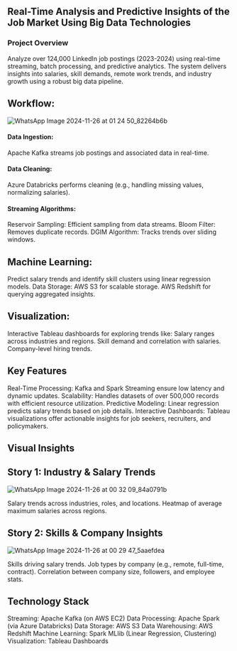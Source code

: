 ## Real-Time Analysis and Predictive Insights of the Job Market Using Big Data Technologies

### **Project Overview**
Analyze over 124,000 LinkedIn job postings (2023-2024) using real-time streaming, batch processing, and predictive analytics. The system delivers insights into salaries, skill demands, remote work trends, and industry growth using a robust big data pipeline.

## **Workflow:**
![WhatsApp Image 2024-11-26 at 01 24 50_82264b6b](https://github.com/user-attachments/assets/55a9e9f1-bdf2-4ba2-853b-6269905f908e)

#### **Data Ingestion:**
Apache Kafka streams job postings and associated data in real-time.

#### **Data Cleaning:**
Azure Databricks performs cleaning (e.g., handling missing values, normalizing salaries).

#### **Streaming Algorithms:**
Reservoir Sampling: Efficient sampling from data streams.
Bloom Filter: Removes duplicate records.
DGIM Algorithm: Tracks trends over sliding windows.

## **Machine Learning:**
Predict salary trends and identify skill clusters using linear regression models.
Data Storage:
AWS S3 for scalable storage.
AWS Redshift for querying aggregated insights.

## **Visualization:**
Interactive Tableau dashboards for exploring trends like:
Salary ranges across industries and regions.
Skill demand and correlation with salaries.
Company-level hiring trends.

## **Key Features**
Real-Time Processing: Kafka and Spark Streaming ensure low latency and dynamic updates.
Scalability: Handles datasets of over 500,000 records with efficient resource utilization.
Predictive Modeling: Linear regression predicts salary trends based on job details.
Interactive Dashboards: Tableau visualizations offer actionable insights for job seekers, recruiters, and policymakers.

## **Visual Insights**
## **Story 1:** Industry & Salary Trends
![WhatsApp Image 2024-11-26 at 00 32 09_84a0791b](https://github.com/user-attachments/assets/874220b6-53cb-49d2-acd5-10a951398b1f)

Salary trends across industries, roles, and locations.
Heatmap of average maximum salaries across regions.

## **Story 2:** Skills & Company Insights
![WhatsApp Image 2024-11-26 at 00 29 47_5aaefdea](https://github.com/user-attachments/assets/7474ea74-67b4-4194-97f1-6a8f29717daa)

Skills driving salary trends.
Job types by company (e.g., remote, full-time, contract).
Correlation between company size, followers, and employee stats.

## **Technology Stack**
Streaming: Apache Kafka (on AWS EC2)
Data Processing: Apache Spark (via Azure Databricks)
Data Storage: AWS S3
Data Warehousing: AWS Redshift
Machine Learning: Spark MLlib (Linear Regression, Clustering)
Visualization: Tableau Dashboards
